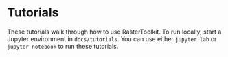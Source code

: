 # Tutorials

These tutorials walk through how to use RasterToolkit. To run locally, start a Jupyter environment in `docs/tutorials`. You can use either `jupyter lab` or `jupyter notebook` to run these tutorials.
